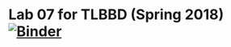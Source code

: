 # Lab 07 for TLBBD (Spring 2018) [![Binder](https://mybinder.org/badge.svg)](https://mybinder.org/v2/gh/tlbbd-spring2018/lab_07/master)
